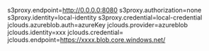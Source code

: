 s3proxy.endpoint=http://0.0.0.0:8080
s3proxy.authorization=none
s3proxy.identity=local-identity
s3proxy.credential=local-credential
jclouds.azureblob.auth=azureKey
jclouds.provider=azureblob
jclouds.identity=xxx
jclouds.credential=
jclouds.endpoint=https://xxxx.blob.core.windows.net/
